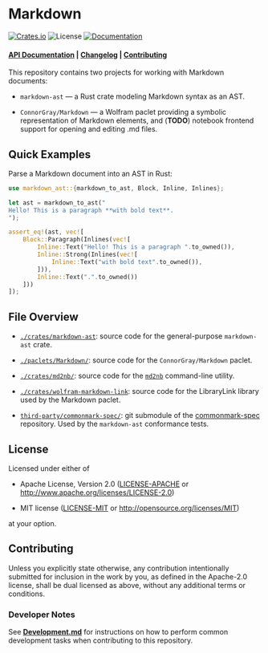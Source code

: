 # Markdown

[![Crates.io](https://img.shields.io/crates/v/markdown-ast.svg)](https://crates.io/crates/markdown-ast)
![License](https://img.shields.io/crates/l/markdown-ast.svg)
[![Documentation](https://docs.rs/markdown-ast/badge.svg)](https://docs.rs/markdown-ast)

#### [API Documentation](https://docs.rs/markdown-ast) | [Changelog](./docs/CHANGELOG-markdown-ast.md) | [Contributing](#contributing)

This repository contains two projects for working with Markdown
documents:

* `markdown-ast` — a Rust crate modeling Markdown
  syntax as an AST.

* `ConnorGray/Markdown` — a Wolfram paclet providing a
  symbolic representation of Markdown elements, and (**TODO**) notebook frontend
  support for opening and editing .md files.

## Quick Examples

Parse a Markdown document into an AST in Rust:

```rust
use markdown_ast::{markdown_to_ast, Block, Inline, Inlines};

let ast = markdown_to_ast("
Hello! This is a paragraph **with bold text**.
");

assert_eq!(ast, vec![
    Block::Paragraph(Inlines(vec![
        Inline::Text("Hello! This is a paragraph ".to_owned()),
        Inline::Strong(Inlines(vec![
            Inline::Text("with bold text".to_owned()),
        ])),
        Inline::Text(".".to_owned())
    ]))
]);
```

## File Overview

* [`./crates/markdown-ast`](./crates/markdown-ast/): source code for the
  general-purpose `markdown-ast` crate.

* [`./paclets/Markdown/`](./Markdown/): source code for the
  `ConnorGray/Markdown` paclet.

* [`./crates/md2nb/`](./crates/md2nb): source code for the
  [`md2nb`](https://crates.io/crates/md2nb) command-line utility.

* [`./crates/wolfram-markdown-link`](./crates/wolfram-markdown-link/): source
  code for the LibraryLink library used by the Markdown paclet.

* [`third-party/commonmark-spec/`](./third-party/): git submodule of the
  [commonmark-spec](https://github.com/commonmark/commonmark-spec/) repository.
  Used by the `markdown-ast` conformance tests.

## License

Licensed under either of

* Apache License, Version 2.0
  ([LICENSE-APACHE](./LICENSE-APACHE) or <http://www.apache.org/licenses/LICENSE-2.0>)

* MIT license
  ([LICENSE-MIT](./LICENSE-MIT) or <http://opensource.org/licenses/MIT>)

at your option.

## Contributing

Unless you explicitly state otherwise, any contribution intentionally submitted
for inclusion in the work by you, as defined in the Apache-2.0 license, shall be
dual licensed as above, without any additional terms or conditions.

### Developer Notes

See [**Development.md**](./docs/Development.md) for instructions on how to
perform common development tasks when contributing to this repository.